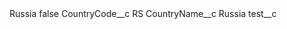 <?xml version="1.0" encoding="UTF-8"?>
<CustomMetadata xmlns="http://soap.sforce.com/2006/04/metadata" xmlns:xsi="http://www.w3.org/2001/XMLSchema-instance" xmlns:xsd="http://www.w3.org/2001/XMLSchema">
    <label>Russia</label>
    <protected>false</protected>
    <values>
        <field>CountryCode__c</field>
        <value xsi:type="xsd:string">RS</value>
    </values>
    <values>
        <field>CountryName__c</field>
        <value xsi:type="xsd:string">Russia</value>
    </values>
    <values>
        <field>test__c</field>
        <value xsi:nil="true"/>
    </values>
</CustomMetadata>
